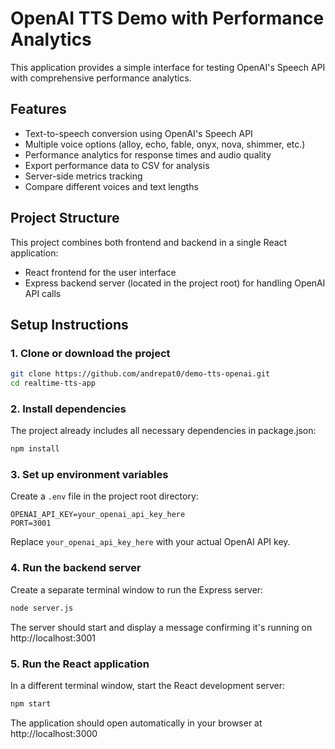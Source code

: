 # OpenAI TTS Demo with Performance Analytics

This application provides a simple interface for testing OpenAI's Speech API with comprehensive performance analytics.

## Features

- Text-to-speech conversion using OpenAI's Speech API
- Multiple voice options (alloy, echo, fable, onyx, nova, shimmer, etc.)
- Performance analytics for response times and audio quality
- Export performance data to CSV for analysis
- Server-side metrics tracking
- Compare different voices and text lengths

## Project Structure

This project combines both frontend and backend in a single React application:
- React frontend for the user interface
- Express backend server (located in the project root) for handling OpenAI API calls

## Setup Instructions

### 1. Clone or download the project

```bash
git clone https://github.com/andrepat0/demo-tts-openai.git
cd realtime-tts-app
```

### 2. Install dependencies

The project already includes all necessary dependencies in package.json:

```bash
npm install
```

### 3. Set up environment variables

Create a `.env` file in the project root directory:

```
OPENAI_API_KEY=your_openai_api_key_here
PORT=3001
```

Replace `your_openai_api_key_here` with your actual OpenAI API key.

### 4. Run the backend server

Create a separate terminal window to run the Express server:

```bash
node server.js
```

The server should start and display a message confirming it's running on http://localhost:3001

### 5. Run the React application

In a different terminal window, start the React development server:

```bash
npm start
```

The application should open automatically in your browser at http://localhost:3000